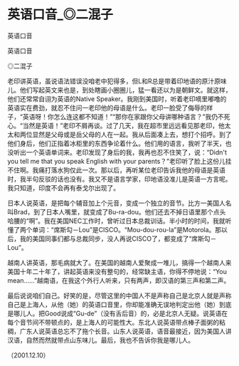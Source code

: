 # 英语口音_◎二混子

英语口音

英语口音

◎二混子

老印讲英语，虽说语法错误没咱老中犯得多，但L和R总是带着印地语的原汁原味儿。他们写起英文来也是，到处瞎画小圈圈儿，猛一看还以为是朝鲜文。就这样，他们还常常自诩为英语的Native Speaker。我刚到美国时，听着老印嘀里嘟噜的英语实在费劲，就忍不住问一老印他的母语是什么。老印一脸受了侮辱的样子，“英语呀！你怎么连这都不知道！”“那你在家跟你父母讲哪种语言？”我仍不死心。“当然是英语！”老印不屑再谈。过了几天，我在超市里远远看见那老印，他太太和两位显然是父母或是岳父母的人在一起。我从后面凑上去，想打个招呼。到了他们身后，他们正指着冰柜里的东西争论着什么。他们用的语言，我听了半天，也没听出一个英语单词来。老印发现了身后的我，我再也忍不住笑了，说：“Didn't you tell me that you speak English with your parents？”老印听了脸上这份儿挂不住啊。我痛打落水狗仅此一次。那以后，再听某位老印告诉我他的母语是英语时，我半句反驳的话也没有。我又不是语言学家，印地语没准儿是英语一方言呢。我只知道，印度不会再有泰戈尔出现了。

日本人说英语，是把每个辅音加上个元音，变成一个独立的音节。比方一美国人名叫Brad，到了日本人嘴里，就变成了Bu-ra-dou。他们还去不掉日语里那个点头哈腰的“啊”。我在美国NEC工作时，曾听过日本总裁训话。半小时的时间，我就听懂了两个单词：“席斯勾－Lou”是CISCO。“Mou-dou-rou-la”是Motorola。那以后，我的美国同事们都与总裁同步，没人再说CISCO了，都变成了“席斯勾－Lou”。

越南人讲英语，那毛病就大了。在美国的越南人爱聚成一堆儿，搞得一个越南人来美国十年二十年了，讲起英语来没有整句的，经常缺主语，你得不停地说：“You mean……”越南语，在我这个外行人听来，只有两声，即汉语的第三声和第二声。

最后说说咱们自己。好笑的是，尽管这里的中国人不是声称自己是北京人就是声称自己是上海人，从他（她）的英语口音里，你却能准确无误地判定出他（她）到底是哪儿人。把Good说成“Gu-de”（没有舌后音）的，必是北京人无疑。说英语在每个音节间不带顿点的，是上海人的可能性大。东北人说英语带点棒子面粥的粘稠，广东人说英语总忘不了拖个长音。山东人说英语，语音最接近，因为美国人讲汉语，自然而然就带点山东味儿。最后，我也不告诉你我是哪儿人。

（2001.12.10）